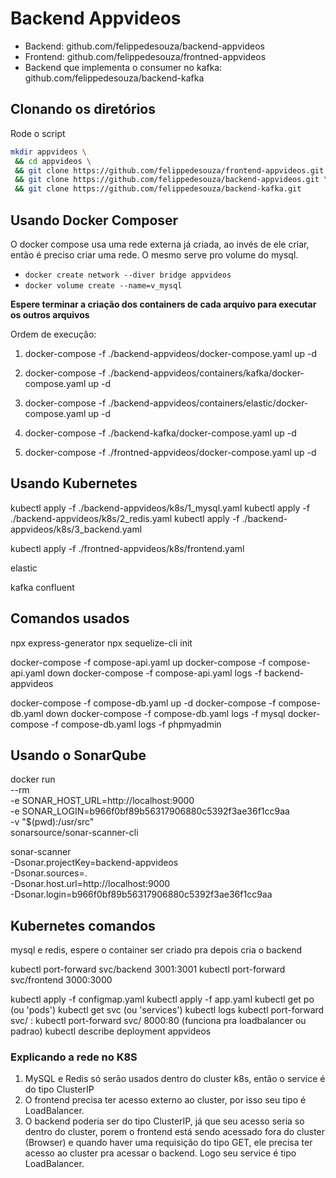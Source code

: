 # Backend Appvideos

-  Backend: github.com/felippedesouza/backend-appvideos
-  Frontend: github.com/felippedesouza/frontned-appvideos
-  Backend que implementa o consumer no kafka: github.com/felippedesouza/backend-kafka

## Clonando os diretórios

Rode o script

```bash
mkdir appvideos \
 && cd appvideos \
 && git clone https://github.com/felippedesouza/frontend-appvideos.git \
 && git clone https://github.com/felippedesouza/backend-appvideos.git \
 && git clone https://github.com/felippedesouza/backend-kafka.git
```

## Usando Docker Composer

O docker compose usa uma rede externa já criada, ao invés de ele criar, então é preciso criar uma rede. O mesmo serve pro volume do mysql.

-  `docker create network --diver bridge appvideos`
-  `docker volume create --name=v_mysql`

**Espere terminar a criação dos containers de cada arquivo para executar os outros arquivos**

Ordem de execução:

1. docker-compose -f ./backend-appvideos/docker-compose.yaml up -d
1. docker-compose -f ./backend-appvideos/containers/kafka/docker-compose.yaml up -d
1. docker-compose -f ./backend-appvideos/containers/elastic/docker-compose.yaml up -d

1. docker-compose -f ./backend-kafka/docker-compose.yaml up -d

1. docker-compose -f ./frontned-appvideos/docker-compose.yaml up -d

## Usando Kubernetes

kubectl apply -f ./backend-appvideos/k8s/1_mysql.yaml
kubectl apply -f ./backend-appvideos/k8s/2_redis.yaml
kubectl apply -f ./backend-appvideos/k8s/3_backend.yaml

kubectl apply -f ./frontned-appvideos/k8s/frontend.yaml

elastic

kafka confluent

## Comandos usados

npx express-generator
npx sequelize-cli init

docker-compose -f compose-api.yaml up
docker-compose -f compose-api.yaml down
docker-compose -f compose-api.yaml logs -f backend-appvideos

docker-compose -f compose-db.yaml up -d
docker-compose -f compose-db.yaml down
docker-compose -f compose-db.yaml logs -f mysql
docker-compose -f compose-db.yaml logs -f phpmyadmin

## Usando o SonarQube

docker run \
 --rm \
 -e SONAR_HOST_URL=http://localhost:9000 \
 -e SONAR_LOGIN=b966f0bf89b56317906880c5392f3ae36f1cc9aa \
 -v "$(pwd):/usr/src" \
 sonarsource/sonar-scanner-cli

sonar-scanner \
 -Dsonar.projectKey=backend-appvideos \
 -Dsonar.sources=. \
 -Dsonar.host.url=http://localhost:9000 \
 -Dsonar.login=b966f0bf89b56317906880c5392f3ae36f1cc9aa

## Kubernetes comandos

mysql e redis, espere o container ser criado pra depois cria o backend

kubectl port-forward svc/backend 3001:3001
kubectl port-forward svc/frontend 3000:3000

kubectl apply -f configmap.yaml
kubectl apply -f app.yaml
kubectl get po (ou 'pods')
kubectl get svc (ou 'services')
kubectl logs <nome-pod>
kubectl port-forward svc/<nome> <host-port>:<service-port>
kubectl port-forward svc/<nome> 8000:80 (funciona pra loadbalancer ou padrao)
kubectl describe deployment appvideos

### Explicando a rede no K8S

1. MySQL e Redis só serão usados dentro do cluster k8s, então o service é do tipo ClusterIP
1. O frontend precisa ter acesso externo ao cluster, por isso seu tipo é LoadBalancer.
1. O backend poderia ser do tipo ClusterIP, já que seu acesso seria so dentro do cluster, porem o frontend está sendo acessado fora do cluster (Browser) e quando haver uma requisição do tipo GET, ele precisa ter acesso ao cluster pra acessar o backend. Logo seu service é tipo LoadBalancer.
